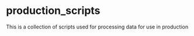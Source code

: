# production_scripts

This is a collection of scripts used for processing data for use in production
